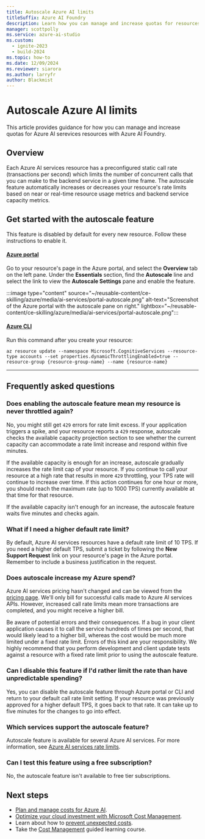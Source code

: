 ```yaml
---
title: Autoscale Azure AI limits
titleSuffix: Azure AI Foundry
description: Learn how you can manage and increase quotas for resources with Azure AI Foundry.
manager: scottpolly
ms.service: azure-ai-studio
ms.custom:
  - ignite-2023
  - build-2024
ms.topic: how-to
ms.date: 12/09/2024
ms.reviewer: siarora
ms.author: larryfr
author: Blackmist
---
```


# Autoscale Azure AI limits

This article provides guidance for how you can manage and increase quotas for Azure AI serevices resources with Azure AI Foundry.

## Overview

Each Azure AI services resource has a preconfigured static call rate (transactions per second) which limits the number of concurrent calls that you can make to the backend service in a given time frame. The autoscale feature automatically increases or decreases your resource's rate limits based on near or real-time resource usage metrics and backend service capacity metrics.

## Get started with the autoscale feature

This feature is disabled by default for every new resource. Follow these instructions to enable it.

#### [Azure portal](#tab/portal)

Go to your resource's page in the Azure portal, and select the **Overview** tab on the left pane. Under the **Essentials** section, find the **Autoscale** line and select the link to view the **Autoscale Settings** pane and enable the feature.

:::image type="content" source="~/reusable-content/ce-skilling/azure/media/ai-services/portal-autoscale.png" alt-text="Screenshot of the Azure portal with the autoscale pane on right." lightbox="~/reusable-content/ce-skilling/azure/media/ai-services/portal-autoscale.png":::

#### [Azure CLI](#tab/cli)

Run this command after you create your resource:

```azurecli
az resource update --namespace Microsoft.CognitiveServices --resource-type accounts --set properties.dynamicThrottlingEnabled=true --resource-group {resource-group-name} --name {resource-name}

```

---

## Frequently asked questions

### Does enabling the autoscale feature mean my resource is never throttled again?

No, you might still get `429` errors for rate limit excess. If your application triggers a spike, and your resource reports a `429` response, autoscale checks the available capacity projection section to see whether the current capacity can accommodate a rate limit increase and respond within five minutes.

If the available capacity is enough for an increase, autoscale gradually increases the rate limit cap of your resource. If you continue to call your resource at a high rate that results in more `429` throttling, your TPS rate will continue to increase over time. If this action continues for one hour or more, you should reach the maximum rate (up to 1000 TPS) currently available at that time for that resource.

If the available capacity isn't enough for an increase, the autoscale feature waits five minutes and checks again.

### What if I need a higher default rate limit?

By default, Azure AI services resources have a default rate limit of 10 TPS. If you need a higher default TPS, submit a ticket by following the **New Support Request** link on your resource's page in the Azure portal. Remember to include a business justification in the request.

### Does autoscale increase my Azure spend? 

Azure AI services pricing hasn't changed and can be viewed from the [pricing page](https://azure.microsoft.com/pricing/details/cognitive-services/). We'll only bill for successful calls made to Azure AI services APIs. However, increased call rate limits mean more transactions are completed, and you might receive a higher bill.

Be aware of potential errors and their consequences. If a bug in your client application causes it to call the service hundreds of times per second, that would likely lead to a higher bill, whereas the cost would be much more limited under a fixed rate limit. Errors of this kind are your responsibility. We highly recommend that you perform development and client update tests against a resource with a fixed rate limit prior to using the autoscale feature.

### Can I disable this feature if I'd rather limit the rate than have unpredictable spending?

Yes, you can disable the autoscale feature through Azure portal or CLI and return to your default call rate limit setting. If your resource was previously approved for a higher default TPS, it goes back to that rate. It can take up to five minutes for the changes to go into effect.

### Which services support the autoscale feature?

Autoscale feature is available for several Azure AI services. For more information, see [Azure AI services rate limits](../../ai-services/autoscale.md#which-services-support-the-autoscale-feature).

### Can I test this feature using a free subscription?

No, the autoscale feature isn't available to free tier subscriptions.

## Next steps

* [Plan and manage costs for Azure AI](costs-plan-manage.md).
* [Optimize your cloud investment with Microsoft Cost Management](/azure/cost-management-billing/costs/cost-mgt-best-practices?WT.mc_id=costmanagementcontent_docsacmhorizontal_-inproduct-learn).
* Learn about how to [prevent unexpected costs](/azure/cost-management-billing/cost-management-billing-overview?WT.mc_id=costmanagementcontent_docsacmhorizontal_-inproduct-learn).
* Take the [Cost Management](/training/paths/control-spending-manage-bills?WT.mc_id=costmanagementcontent_docsacmhorizontal_-inproduct-learn) guided learning course.
